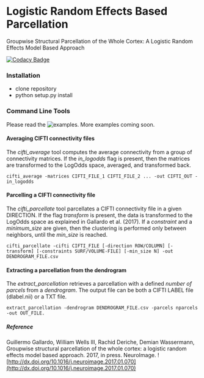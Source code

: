 # Logistic Random Effects Based Parcellation 
Groupwise Structural Parcellation of the Whole Cortex: A Logistic Random Effects Model Based Approach

[![Codacy Badge](https://api.codacy.com/project/badge/Grade/e03fbe33404d42c68c0a7f5c567f43c4)](https://www.codacy.com/app/gagdiez-c/logpar?utm_source=github.com&amp;utm_medium=referral&amp;utm_content=AthenaEPI/logpar&amp;utm_campaign=Badge_Grade)

### Installation
- clone repository
- python setup.py install

### Command Line Tools
Please read the ![examples](https://github.com/AthenaEPI/logpar/tree/master/examples). More examples coming soon.


#### Averaging CIFTI connectivity files
The *cifti_average* tool computes the average connectivity from a group of connectivity matrices. If the *in_logodds* flag is present, then the matrices are transformed to the LogOdds space, averaged, and transformed back.
~~~~~~
cifti_average -matrices CIFTI_FILE_1 CIFTI_FILE_2 ... -out CIFTI_OUT -in_logodds
~~~~~~


#### Parcelling a CIFTI connectivity file
The *cifti_parcellate* tool parcellates a CIFTI connectivity file in a given DIRECTION. If the flag *transform* is present, the data is transformed to the LogOdds space as explained in Gallardo et al. (2017). If a *constraint* and a *minimum_size* are given, then the clustering is performed only between neighbors, until the *min_size* is reached.
~~~~~~
cifti_parcellate -cifti CIFTI_FILE [-direction ROW/COLUMN] [-transform] [-constraints SURF/VOLUME-FILE] [-min_size N] -out DENDROGRAM_FILE.csv
~~~~~~


#### Extracting a parcellation from the dendrogram
The *extract_parcellation* retrieves a parcellation with a defined *number of parcels* from a *dendrogram*. The output file can be both a CIFTI LABEL file (dlabel.nii) or a TXT file.
~~~~~~
extract_parcellation -dendrogram DENDROGRAM_FILE.csv -parcels nparcels -out OUT_FILE.
~~~~~~


##### Reference
Guillermo Gallardo, William Wells III, Rachid Deriche, Demian Wassermann, Groupwise structural parcellation of the
whole cortex: a logistic random effects model based approach. 2017, in press. NeuroImage. ![http://dx.doi.org/10.1016/j.neuroimage.2017.01.070](http://dx.doi.org/10.1016/j.neuroimage.2017.01.070)
